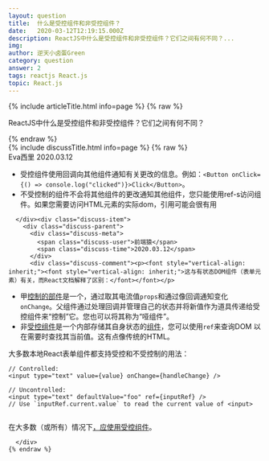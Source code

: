 ```yaml
---
layout: question
title:  什么是受控组件和非受控组件？
date:   2020-03-12T12:19:15.000Z
description: ReactJS中什么是受控组件和非受控组件？它们之间有何不同？...
img: 
author: 逆天小卤蛋Green
category: question
answer: 2
tags: reactjs React.js
topic: React.js
---
```

<div class="article-root">
  <div class="article">
    {% include articleTitle.html info=page %}
    {% raw %}
    <div class="article-content"><p><font style="vertical-align: inherit;"><font style="vertical-align: inherit;">ReactJS中什么是受控组件和非受控组件？</font><font style="vertical-align: inherit;">它们之间有何不同？</font></font></p></div>
    {% endraw %}
  </div>

  <div class="discuss-wrapper">
    {% include discussTitle.html info=page %}
    {% raw %}
    <div class="discuss-item">
        <div class="discuss-parent">
          <div class="discuss-meta">
            <span class="discuss-user">Eva西里</span>
            <span class="discuss-time">2020.03.12</span>
          </div>
          <div class="discuss-comment"><ul>
<li><font style="vertical-align: inherit;"><font style="vertical-align: inherit;">受控组件使用回调向其他组件通知有关更改的信息。</font><font style="vertical-align: inherit;">例如：</font></font><code>&lt;Button onClick={() =&gt; console.log("clicked")}&gt;Click&lt;/Button&gt;</code><font style="vertical-align: inherit;"><font style="vertical-align: inherit;">。</font></font></li>
<li><font style="vertical-align: inherit;"><font style="vertical-align: inherit;">不受控制的组件不会将其他组件的更改通知其他组件，您只能使用ref-s访问组件。</font><font style="vertical-align: inherit;">如果您需要访问HTML元素的实际dom，引用可能会很有用</font></font></li>
</ul></div>
        </div>
        
      </div><div class="discuss-item">
        <div class="discuss-parent">
          <div class="discuss-meta">
            <span class="discuss-user">前端猿</span>
            <span class="discuss-time">2020.03.12</span>
          </div>
          <div class="discuss-comment"><p><font style="vertical-align: inherit;"><font style="vertical-align: inherit;">这与有状态DOM组件（表单元素）有关，而React文档解释了区别：</font></font></p>

<ul>
<li><font style="vertical-align: inherit;"><font style="vertical-align: inherit;">甲</font></font><a href="https://facebook.github.io/react/docs/forms.html#controlled-components" rel="noreferrer"><font style="vertical-align: inherit;"><font style="vertical-align: inherit;">控制的部件</font></font></a><font style="vertical-align: inherit;"><font style="vertical-align: inherit;">是一个，通过取其电流值</font></font><code>props</code><font style="vertical-align: inherit;"><font style="vertical-align: inherit;">和通过像回调通知变化</font></font><code>onChange</code><font style="vertical-align: inherit;"><font style="vertical-align: inherit;">。</font><font style="vertical-align: inherit;">父组件通过处理回调并管理自己的状态并将新值作为道具传递给受控组件来“控制”它。</font><font style="vertical-align: inherit;">您也可以将其称为“哑组件”。</font></font></li>
<li><font style="vertical-align: inherit;"><font style="vertical-align: inherit;">非</font></font><a href="https://facebook.github.io/react/docs/uncontrolled-components.html" rel="noreferrer"><font style="vertical-align: inherit;"><font style="vertical-align: inherit;">受控组件</font></font></a><font style="vertical-align: inherit;"><font style="vertical-align: inherit;">是一个内部存储其自身状态的</font><a href="https://facebook.github.io/react/docs/uncontrolled-components.html" rel="noreferrer"><font style="vertical-align: inherit;">组件</font></a><font style="vertical-align: inherit;">，您可以使用</font></font><code>ref</code><font style="vertical-align: inherit;"><font style="vertical-align: inherit;">来</font><font style="vertical-align: inherit;">查询DOM </font><font style="vertical-align: inherit;">以在需要时查找其当前值。</font><font style="vertical-align: inherit;">这有点像传统的HTML。</font></font></li>
</ul>

<p><font style="vertical-align: inherit;"><font style="vertical-align: inherit;">大多数本地React表单组件都支持受控和不受控制的用法：</font></font></p>

<pre><code>// Controlled:<font></font>
&lt;input type="text" value={value} onChange={handleChange} /&gt;<font></font>
<font></font>
// Uncontrolled:<font></font>
&lt;input type="text" defaultValue="foo" ref={inputRef} /&gt;<font></font>
// Use `inputRef.current.value` to read the current value of &lt;input&gt;<font></font>
<font></font>
</code></pre>

<p><font style="vertical-align: inherit;"><font style="vertical-align: inherit;">在大多数（或所有）情况下</font></font><a href="https://goshakkk.name/controlled-vs-uncontrolled-inputs-react/#conclusion" rel="noreferrer"><font style="vertical-align: inherit;"><font style="vertical-align: inherit;">，应使用受控组件</font></font></a><font style="vertical-align: inherit;"><font style="vertical-align: inherit;">。</font></font></p></div>
        </div>
        
      </div>
    {% endraw %}
  </div>
<div>
